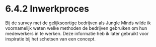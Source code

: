 # 6.4.2 Inwerkproces

Bij de survey met de gelijksoortige bedrijven als Jungle Minds wilde ik voornamelijk weten welke methoden de bedrijven gebruiken om hun medewerkers in te werken. Deze informatie heb ik later gebruikt voor inspiratie bij het schetsen van een concept.

